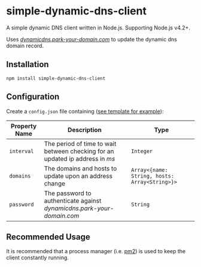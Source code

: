 # simple-dynamic-dns-client
A simple dynamic DNS client written in Node.js. Supporting Node.js v4.2+.

Uses [*dynamicdns.park-your-domain.com*](https://dynamicdns.park-your-domain.com) to update the dynamic dns domain record.

## Installation
```
npm install simple-dynamic-dns-client
```

## Configuration
Create a `config.json` file containing ([see template for example](https://github.com/symi/simple-dynamic-dns-client/blob/master/config.template.json)):

| Property Name | Description | Type |
| --- | --- | --- |
| `interval` | The period of time to wait between checking for an updated ip address in *ms* | `Integer` |
| `domains` | The domains and hosts to update upon an address change | `Array<{name: String, hosts: Array<String>}>` |
| `password` | The password to authenticate against *dynamicdns.park-your-domain.com* | `String` |

## Recommended Usage
It is recommended that a process manager (i.e. [pm2](http://pm2.keymetrics.io/)) is used to keep the client constantly running.
